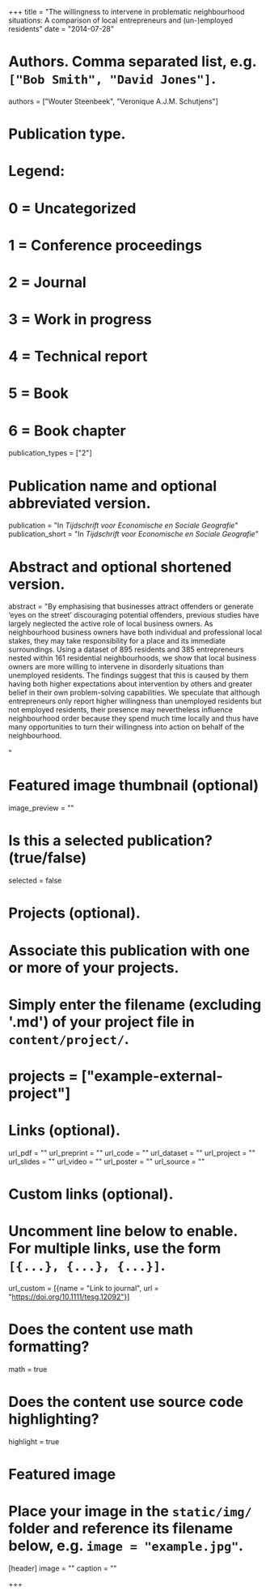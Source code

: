 +++
title = "The willingness to intervene in problematic neighbourhood situations: A comparison of local entrepreneurs and (un-)employed residents"
date = "2014-07-28"

# Authors. Comma separated list, e.g. `["Bob Smith", "David Jones"]`.
authors = ["Wouter Steenbeek", "Veronique A.J.M. Schutjens"]

# Publication type.
# Legend:
# 0 = Uncategorized
# 1 = Conference proceedings
# 2 = Journal
# 3 = Work in progress
# 4 = Technical report
# 5 = Book
# 6 = Book chapter
publication_types = ["2"]

# Publication name and optional abbreviated version.
publication = "In *Tijdschrift voor Economische en Sociale Geografie*"
publication_short = "In *Tijdschrift voor Economische en Sociale Geografie*"

# Abstract and optional shortened version.
abstract = "By emphasising that businesses attract offenders or generate ‘eyes on the street’ discouraging potential offenders, previous studies have largely neglected the active role of local business owners. As neighbourhood business owners have both individual and professional local stakes, they may take responsibility for a place and its immediate surroundings. Using a dataset of 895 residents and 385 entrepreneurs nested within 161 residential neighbourhoods, we show that local business owners are more willing to intervene in disorderly situations than unemployed residents. The findings suggest that this is caused by them having both higher expectations about intervention by others and greater belief in their own problem-solving capabilities. We speculate that although entrepreneurs only report higher willingness than unemployed residents but not employed residents, their presence may nevertheless influence neighbourhood order because they spend much time locally and thus have many opportunities to turn their willingness into action on behalf of the neighbourhood.<br><br>"

# Featured image thumbnail (optional)
image_preview = ""

# Is this a selected publication? (true/false)
selected = false

# Projects (optional).
#   Associate this publication with one or more of your projects.
#   Simply enter the filename (excluding '.md') of your project file in `content/project/`.
# projects = ["example-external-project"]

# Links (optional).
url_pdf = ""
url_preprint = ""
url_code = ""
url_dataset = ""
url_project = ""
url_slides = ""
url_video = ""
url_poster = ""
url_source = ""

# Custom links (optional).
#   Uncomment line below to enable. For multiple links, use the form `[{...}, {...}, {...}]`.
url_custom = [{name = "Link to journal", url = "https://doi.org/10.1111/tesg.12092"}]

# Does the content use math formatting?
math = true

# Does the content use source code highlighting?
highlight = true

# Featured image
# Place your image in the `static/img/` folder and reference its filename below, e.g. `image = "example.jpg"`.
[header]
image = ""
caption = ""

+++

<!-- More detail can easily be written here using *Markdown* and $\rm \LaTeX$ math code. -->
